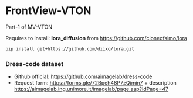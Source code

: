# FrontView-VTON

Part-1 of MV-VTON

Requires to install: **lora_diffusion** from https://github.com/cloneofsimo/lora

```bash
pip install git+https://github.com/diixo/lora.git
```

### Dress-code dataset

* Github official: https://github.com/aimagelab/dress-code
* Request form: https://forms.gle/72Bpeh48P7zQimin7 + description https://aimagelab.ing.unimore.it/imagelab/page.asp?IdPage=47


